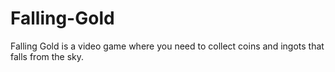 # Falling-Gold
Falling Gold is a video game where you need to collect coins and ingots that falls from the sky.
